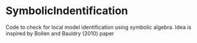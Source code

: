 # SymbolicIndentification
Code to check for local model identification using symbolic algebra. Idea is inspired by Bollen and Bauldry (2010) paper
